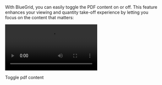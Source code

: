 With BlueGrid, you can easily toggle the PDF content on or off. This feature enhances your viewing and quantity take-off experience by letting you focus on the content that matters:

![type:video](assets/media/pdf_layer.mp4)
<figcaption>Toggle pdf content</figcaption>